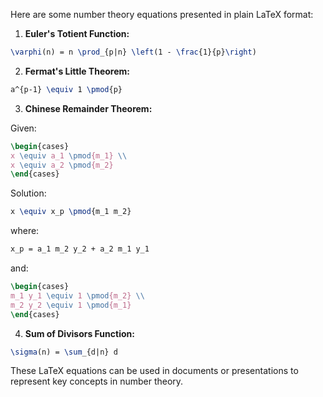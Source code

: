 Here are some number theory equations presented in plain LaTeX format:

1. **Euler's Totient Function:**

```latex
\varphi(n) = n \prod_{p|n} \left(1 - \frac{1}{p}\right)
```

2. **Fermat's Little Theorem:**

```latex
a^{p-1} \equiv 1 \pmod{p}
```

3. **Chinese Remainder Theorem:**

Given:
```latex
\begin{cases}
x \equiv a_1 \pmod{m_1} \\
x \equiv a_2 \pmod{m_2}
\end{cases}
```

Solution:
```latex
x \equiv x_p \pmod{m_1 m_2}
```

where:
```latex
x_p = a_1 m_2 y_2 + a_2 m_1 y_1
```
and:
```latex
\begin{cases}
m_1 y_1 \equiv 1 \pmod{m_2} \\
m_2 y_2 \equiv 1 \pmod{m_1}
\end{cases}
```

4. **Sum of Divisors Function:**

```latex
\sigma(n) = \sum_{d|n} d
```

These LaTeX equations can be used in documents or presentations to represent key concepts in number theory.